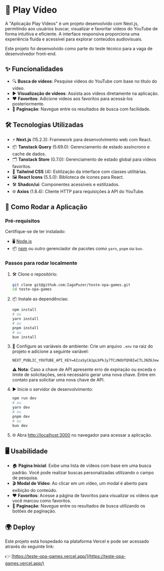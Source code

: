 # 🎥 Play Vídeo

A "Aplicação Play Vídeos" é um projeto desenvolvido com Next.js, permitindo aos usuários buscar, visualizar e favoritar vídeos do YouTube de forma intuitiva e eficiente. A interface responsiva proporciona uma experiência fluida e acessível para explorar conteúdos audiovisuais.

Este projeto foi desenvolvido como parte do teste técnico para a vaga de desenvolvedor front-end.

## ✨ Funcionalidades

- 🔍 **Busca de vídeos**: Pesquise vídeos do YouTube com base no título do vídeo.
- ▶️ **Visualização de vídeos**: Assista aos vídeos diretamente na aplicação.
- ❤️ **Favoritos**: Adicione vídeos aos favoritos para acessá-los posteriormente.
- 📄 **Paginação**: Navegue entre os resultados de busca com facilidade.

## 🛠️ Tecnologias Utilizadas

- ⚡ **Next.js** (15.2.3): Framework para desenvolvimento web com React.
- 📦 **Tanstack Query** (5.69.0): Gerenciamento de estado assíncrono e cache de dados.
- 🗂️ **Tanstack Store** (0.7.0): Gerenciamento de estado global para vídeos favoritos.
- 🎨 **Tailwind CSS** (4): Estilização da interface com classes utilitárias.
- 🖼️ **React Icons** (5.5.0): Biblioteca de ícones para React.
- 🛠️ **Shadcn/ui**: Componentes acessíveis e estilizados.
- 🌐 **Axios** (1.8.4): Cliente HTTP para requisições à API do YouTube.

## 🚀 Como Rodar a Aplicação

### Pré-requisitos

Certifique-se de ter instalado:

- 🖥️ [Node.js](https://nodejs.org/)
- 📦 [npm](https://www.npmjs.com/) ou outro gerenciador de pacotes como `yarn`, `pnpm` ou `bun`.

### Passos para rodar localmente

1. 🛠️ Clone o repositório:

   ```bash
   git clone git@github.com:IagoPuzer/teste-opa-games.git
   cd teste-opa-games
   ```

2. 📦 Instale as dependências:

   ```bash
   npm install
   # ou
   yarn install
   # ou
   pnpm install
   # ou
   bun install
   ```

3. 🔑 Configure as variáveis de ambiente:
   Crie um arquivo `.env` na raiz do projeto e adicione a seguinte variável:

   ```env
   NEXT_PUBLIC_YOUTUBE_API_KEY=AIzaSyCA1pLbPkJy7TCzNdUfQhBIwCTLJNZ6Jew
   ```

   ⚠️ **Nota**: Caso a chave de API apresente erro de expiração ou exceda o limite de solicitações, será necessário gerar uma nova chave. Entre em contato para solicitar uma nova chave de API.

4. ▶️ Inicie o servidor de desenvolvimento:

   ```bash
   npm run dev
   # ou
   yarn dev
   # ou
   pnpm dev
   # ou
   bun dev
   ```

5. 🌐 Abra [http://localhost:3000](http://localhost:3000) no navegador para acessar a aplicação.

## 🖥️ Usabilidade

- 🏠 **Página Inicial**: Exibe uma lista de vídeos com base em uma busca padrão. Você pode realizar buscas personalizadas utilizando o campo de pesquisa.
- 🎬 **Modal de Vídeo**: Ao clicar em um vídeo, um modal é aberto para exibição do conteúdo.
- ❤️ **Favoritos**: Acesse a página de favoritos para visualizar os vídeos que você marcou como favoritos.
- 📄 **Paginação**: Navegue entre os resultados de busca utilizando os botões de paginação.

## 🌍 Deploy

Este projeto está hospedado na plataforma Vercel e pode ser acessado através do seguinte link:

👉 [https://teste-opa-games.vercel.app/](https://teste-opa-games.vercel.app/)
